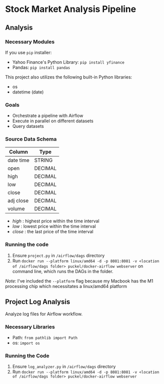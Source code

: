 # Stock Market Analysis Pipeline
## Analysis

### Necessary Modules 

If you use `pip` installer:
* Yahoo Finance's Python Library: `pip install yfinance`
* Pandas: `pip install pandas`

This project also utilizes the following built-in Python libraries:
* os
* datetime (date)

### Goals
* Orchestrate a pipeline with Airflow
* Execute in parallel on different datasets
* Query datasets

### Source Data Schema

|Column    | Type   |
|----------|--------|
|date time |STRING  |
|open      |DECIMAL |
|high      |DECIMAL | 
|low       |DECIMAL | 
|close     |DECIMAL |  
|adj close |DECIMAL |
|volume    |DECIMAL |

* *high* : highest price within the time interval
* *low* : lowest price within the time interval
* *close* : the last price of the time interval

### Running the code
1. Ensure `project.py` in `/airflow/dags` directory
2. Run `docker run --platform linux/amd64 -d -p 8081:8081 -v <location of /airflow/dags folder> puckel/docker-airflow webserver` on command line, which runs the DAGs in the folder. 

*Note*: I've included the `--platform` flag because my Macbook has the M1 processing chip which necessitates a linux/amd64 platform

## Project Log Analysis
Analyze log files for Airflow workflow.
### Necessary Libraries
* Path: `from pathlib import Path`
* os: `import os`
### Running the Code
1. Ensure `log_analyzer.py` in `/airflow/dags` directory
2. Run `docker run --platform linux/amd64 -d -p 8081:8081 -v <location of /airflow/dags folder> puckel/docker-airflow webserver`
